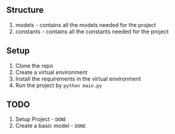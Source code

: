 ## Structure

1. models - contains all the models needed for the project
2. constants - contains all the constants needed for the project

## Setup

1. Clone the repo
2. Create a virtual environment
3. Install the requirements in the virtual environment
4. Run the project by `python main.py`

## TODO

1. Setup Project - `DONE`
2. Create a basic model - `DONE`
